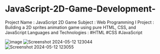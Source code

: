 # JavaScript-2D-Game-Development-

Project Name : JavaScript 2D Game
Subject : Web Programming I
Project : Building a 2D sprites animation game using pure HTML, CSS, and JavaScript
Languages and Technologies : #HTML #CSS #JavaScript

![image](https://github.com/jv-ransika/JavaScript-2D-Game-Development-/assets/76713737/38e9919c-5c2e-4ed5-a595-7e79462d96b8)
![Screenshot 2024-05-12 123044](https://github.com/jv-ransika/JavaScript-2D-Game-Development-/assets/76713737/a35a949b-90bd-41b1-b126-3e344dbf452b)
![Screenshot 2024-05-12 123055](https://github.com/jv-ransika/JavaScript-2D-Game-Development-/assets/76713737/08c5b3fc-84c8-443f-93f5-08cbd64ff122)

